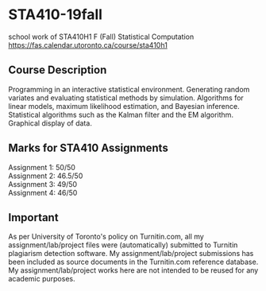 # STA410-19fall
school work of STA410H1 F (Fall) Statistical Computation\
https://fas.calendar.utoronto.ca/course/sta410h1
## Course Description
Programming in an interactive statistical environment. Generating random variates and evaluating statistical methods by simulation. Algorithms for linear models, maximum likelihood estimation, and Bayesian inference. Statistical algorithms such as the Kalman filter and the EM algorithm. Graphical display of data.
## Marks for STA410 Assignments
Assignment 1: 50/50 \
Assignment 2: 46.5/50 \
Assignment 3: 49/50 \
Assignment 4: 46/50 
## Important
As per University of Toronto's policy on Turnitin.com, all my assignment/lab/project files were (automatically) submitted to Turnitin plagiarism detection software. My assignment/lab/project submissions has been included as source documents in the Turnitin.com reference database. My assignment/lab/project works here are not intended to be reused for any academic purposes.
